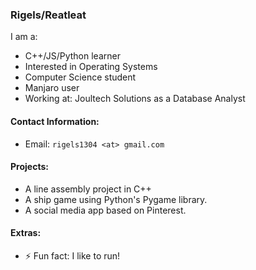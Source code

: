 ### Rigels/Reatleat

I am a:
- C++/JS/Python learner
- Interested in Operating Systems
- Computer Science student
- Manjaro user
- Working at: Joultech Solutions as a Database Analyst


#### Contact Information:
- Email: `rigels1304 <at> gmail.com`

#### Projects:

- A line assembly project in C++
- A ship game using Python's Pygame library.
- A social media app based on Pinterest.

#### Extras:

- ⚡ Fun fact: I like to run!
